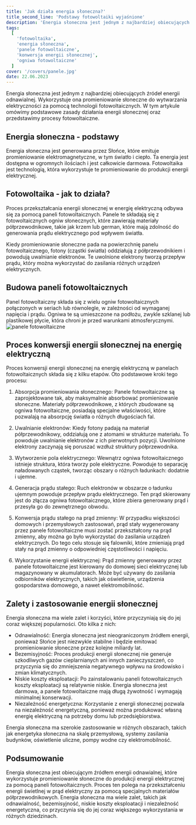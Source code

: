 ```yaml
---
title: 'Jak działa energia słoneczna?'
title_second_line: 'Podstawy fotowoltaiki wyjaśnione'
description: 'Energia słoneczna jest jednym z najbardziej obiecujących źródeł energii odnawialnej. Wykorzystuje ona promieniowanie słoneczne do wytwarzania elektryczności za pomocą technologii fotowoltaicznych. W tym artykule omówimy podstawowe zasady działania energii słonecznej oraz przedstawimy procesy fotowoltaiczne.'
tags:
  [
    'fotowoltaika',
    'energia słoneczna',
    'panele fotowoltaiczne',
    'konwersja energii słonecznej',
    'ogniwa fotowoltaiczne'
  ]
cover: '/covers/panele.jpg'
date: 22.06.2023
---
```


Energia słoneczna jest jednym z najbardziej obiecujących źródeł energii odnawialnej. Wykorzystuje ona promieniowanie słoneczne do wytwarzania elektryczności za pomocą technologii fotowoltaicznych. W tym artykule omówimy podstawowe zasady działania energii słonecznej oraz przedstawimy procesy fotowoltaiczne.

## Energia słoneczna - podstawy

Energia słoneczna jest generowana przez Słońce, które emituje promieniowanie elektromagnetyczne, w tym światło i ciepło. Ta energia jest dostępna w ogromnych ilościach i jest całkowicie darmowa. Fotowoltaika jest technologią, która wykorzystuje te promieniowanie do produkcji energii elektrycznej.

## Fotowoltaika - jak to działa?

Proces przekształcania energii słonecznej w energię elektryczną odbywa się za pomocą paneli fotowoltaicznych. Panele te składają się z fotowoltaicznych ogniw słonecznych, które zawierają materiały półprzewodnikowe, takie jak krzem lub german, które mają zdolność do generowania prądu elektrycznego pod wpływem światła.

Kiedy promieniowanie słoneczne pada na powierzchnię panelu fotowoltaicznego, fotony (cząstki światła) oddziałują z półprzewodnikiem i powodują uwalnianie elektronów. Te uwolnione elektrony tworzą przepływ prądu, który można wykorzystać do zasilania różnych urządzeń elektrycznych.

## Budowa paneli fotowoltaicznych

Panel fotowoltaiczny składa się z wielu ogniw fotowoltaicznych połączonych w seriach lub równolegle, w zależności od wymaganej napięcia i prądu. Ogniwa te są umieszczone na podłożu, zwykle szklanej lub plastikowej płycie, która chroni je przed warunkami atmosferycznymi.
![panele fotowoltaiczne](/covers/panele.jpg)

## Proces konwersji energii słonecznej na energię elektryczną

Proces konwersji energii słonecznej na energię elektryczną w panelach fotowoltaicznych składa się z kilku etapów. Oto podstawowe kroki tego procesu:

1. Absorpcja promieniowania słonecznego: Panele fotowoltaiczne są zaprojektowane tak, aby maksymalnie absorbować promieniowanie słoneczne. Materiały półprzewodnikowe, z których zbudowane są ogniwa fotowoltaiczne, posiadają specjalne właściwości, które pozwalają na absorpcję światła o różnych długościach fal.

2. Uwalnianie elektronów: Kiedy fotony padają na materiał półprzewodnikowy, oddziałują one z atomami w strukturze materiału. To powoduje uwalnianie elektronów z ich pierwotnych pozycji. Uwolnione elektrony zaczynają się poruszać wzdłuż struktury półprzewodnika.

3. Wytworzenie pola elektrycznego: Wewnątrz ogniwa fotowoltaicznego istnieje struktura, która tworzy pole elektryczne. Powoduje to separację naładowanych cząstek, tworząc obszary o różnych ładunkach: dodatnie i ujemne.

4. Generacja prądu stałego: Ruch elektronów w obszarze o ładunku ujemnym powoduje przepływ prądu elektrycznego. Ten prąd skierowany jest do złącza ogniwa fotowoltaicznego, które zbiera generowany prąd i przesyła go do zewnętrznego obwodu.

5. Konwersja prądu stałego na prąd zmienny: W przypadku większości domowych i przemysłowych zastosowań, prąd stały wygenerowany przez panele fotowoltaiczne musi zostać przekształcony na prąd zmienny, aby można go było wykorzystać do zasilania urządzeń elektrycznych. Do tego celu stosuje się falowniki, które zmieniają prąd stały na prąd zmienny o odpowiedniej częstotliwości i napięciu.

6. Wykorzystanie energii elektrycznej: Prąd zmienny generowany przez panele fotowoltaiczne jest kierowany do domowej sieci elektrycznej lub magazynowany w akumulatorach. Może być używany do zasilania odbiorników elektrycznych, takich jak oświetlenie, urządzenia gospodarstwa domowego, a nawet elektromobilność.

## Zalety i zastosowanie energii słonecznej

Energia słoneczna ma wiele zalet i korzyści, które przyczyniają się do jej coraz większej popularności. Oto kilka z nich:

- Odnawialność: Energia słoneczna jest nieograniczonym źródłem energii, ponieważ Słońce jest niezwykle stabilne i będzie emitować promieniowanie słoneczne przez kolejne miliardy lat.
- Bezemisyjność: Proces produkcji energii słonecznej nie generuje szkodliwych gazów cieplarnianych ani innych zanieczyszczeń, co przyczynia się do zmniejszenia negatywnego wpływu na środowisko i zmian klimatycznych.
- Niskie koszty eksploatacji: Po zainstalowaniu paneli fotowoltaicznych koszty eksploatacji są relatywnie niskie. Energia słoneczna jest darmowa, a panele fotowoltaiczne mają długą żywotność i wymagają minimalnej konserwacji.
- Niezależność energetyczna: Korzystanie z energii słonecznej pozwala na niezależność energetyczną, ponieważ można produkować własną energię elektryczną na potrzeby domu lub przedsiębiorstwa.

Energia słoneczna ma szerokie zastosowanie w różnych obszarach, takich jak energetyka słoneczna na skalę przemysłową, systemy zasilania budynków, oświetlenie uliczne, pompy wodne czy elektromobilność.

## Podsumowanie

Energia słoneczna jest obiecującym źródłem energii odnawialnej, które wykorzystuje promieniowanie słoneczne do produkcji energii elektrycznej za pomocą paneli fotowoltaicznych. Proces ten polega na przekształceniu energii świetlnej w prąd elektryczny za pomocą specjalnych materiałów półprzewodnikowych. Energia słoneczna ma wiele zalet, takich jak odnawialność, bezemisyjność, niskie koszty eksploatacji i niezależność energetyczna, co przyczynia się do jej coraz większego wykorzystania w różnych dziedzinach.
